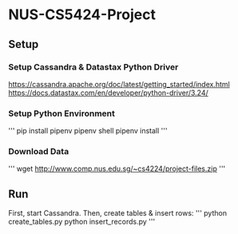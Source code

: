 # NUS-CS5424-Project

## Setup

### Setup Cassandra & Datastax Python Driver
https://cassandra.apache.org/doc/latest/getting_started/index.html
https://docs.datastax.com/en/developer/python-driver/3.24/

### Setup Python Environment
'''
pip install pipenv
pipenv shell
pipenv install
'''

### Download Data
'''
wget http://www.comp.nus.edu.sg/~cs4224/project-files.zip
'''

## Run
First, start Cassandra.
Then, create tables & insert rows:
'''
python create_tables.py
python insert_records.py
'''
